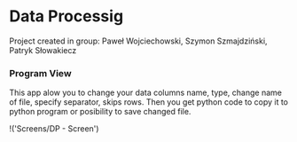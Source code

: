 # Data Processig
Project created in group: Paweł Wojciechowski, Szymon Szmajdziński, Patryk Słowakiecz

### Program View
This app alow you to change your data columns name, type, change name of file, specify separator, skips rows. Then you get python code to copy it to python program or posibility to save changed file.

!('Screens/DP - Screen')
